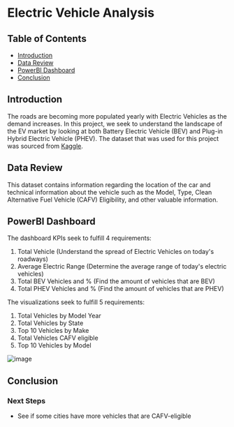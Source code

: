 # Electric Vehicle Analysis

## Table of Contents
* [Introduction](#introduction)
* [Data Review](#data-review)
* [PowerBI Dashboard](#powerbi-dashboard)
* [Conclusion](#conclusion)

## Introduction

The roads are becoming more populated yearly with Electric Vehicles as the demand increases. In this project, we seek to understand the landscape of the EV market by looking at both Battery Electric Vehicle (BEV) and Plug-in Hybrid Electric Vehicle (PHEV). The dataset that was used for this project was sourced from [Kaggle](https://www.kaggle.com/datasets/ishmaelkiptoo/us-electric-vehicle-population-data).

## Data Review

This dataset contains information regarding the location of the car and technical information about the vehicle such as the Model, Type, Clean Alternative Fuel Vehicle (CAFV) Eligibility, and other valuable information. 

## PowerBI Dashboard

The dashboard KPIs seek to fulfill 4 requirements:
1. Total Vehicle (Understand the spread of Electric Vehicles on today's roadways)
2. Average Electric Range (Determine the average range of today's electric vehicles)
3. Total BEV Vehicles and % (Find the amount of vehicles that are BEV)
4. Total PHEV Vehicles and % (Find the amount of vehicles that are PHEV)

The visualizations seek to fulfill 5 requirements:
1. Total Vehicles by Model Year
2. Total Vehicles by State
3. Top 10 Vehicles by Make
4. Total Vehicles CAFV eligible
5. Top 10 Vehicles by Model

![image](https://github.com/jidafan/Electric-Vehicle-Analysis/assets/141703009/502849c6-a097-43d2-adc3-912a1a1970f9)

## Conclusion

### Next Steps
* See if some cities have more vehicles that are CAFV-eligible
  
